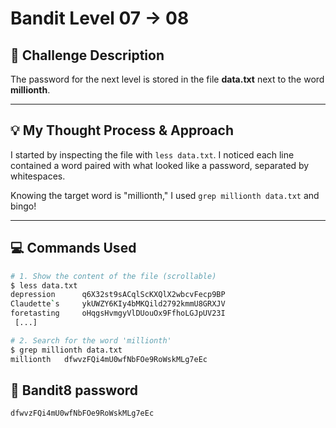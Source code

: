 # Bandit Level 07 → 08

## 🎯 Challenge Description

The password for the next level is stored in the file **data.txt** next to the word **millionth**.

---

## 💡 My Thought Process & Approach

I started by inspecting the file with `less data.txt`. I noticed each line contained a word paired with what looked like a password, separated by whitespaces.

Knowing the target word is "millionth," I used `grep millionth data.txt` and bingo!


---

## 💻 Commands Used

```bash
# 1. Show the content of the file (scrollable)
$ less data.txt
depression      q6X32st9sACqlScKXQlX2wbcvFecp9BP
Claudette`s     ykUWZY6KIy4bMKQild2792kmmU8GRXJV
foretasting     oHqgsHvmgyVlDUouOx9FfhoLGJpUV23I
 [...]

# 2. Search for the word 'millionth'
$ grep millionth data.txt
millionth	dfwvzFQi4mU0wfNbFOe9RoWskMLg7eEc
```

## 🔑 Bandit8 password
```
dfwvzFQi4mU0wfNbFOe9RoWskMLg7eEc
```


